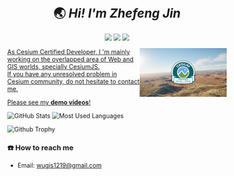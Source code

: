 <h1 align='center'> 🌏 <i>Hi! I'm Zhefeng Jin</i></h1>

<p align="center">
<a href="https://www.linkedin.com/in/zhefeng-jin-4ab9b3145/"><img src="https://img.shields.io/badge/My-Linkedin-green.svg" /></a>
<a href="https://coolgis.org/portfolio/"><img src="https://img.shields.io/badge/My-Portfolio-yellow" /></a>
<a href="http://opensource.org/licenses/MIT"><img src="https://visitor-badge.laobi.icu/badge?page_id=3DGISKing.zhefengjin" /></a>
</p>

 <a href="https://verified.sertifier.com/en/profile/zhefengjin273640/" target="_blank">
<img src="certified-dev-banner-light-lg_01.png" alt="Cesium Certificate" width="200" style ="float: right"/>
 <a href="https://www.educative.io" target="_blank">
As Cesium Certified Developer, I 'm mainly working on the overlapped area of Web and GIS worlds, specially CesiumJS. <br>
If you have any unresolved problem in Cesium community, do not hesitate to contact me. <br/>

<a href="https://www.youtube.com/watch?v=I0QNekixQLw&list=PLkL3VCCGFU9FKD0G-NnPoPoI2-T2fULFA">Please see my <strong>demo videos</strong>!</a>
<br/>

![GitHub Stats](https://github-readme-stats-git-masterrstaa-rickstaa.vercel.app/api?username=3DGISKing&show_icons=true&theme=radical)
![Most Used Languages](https://github-readme-stats.vercel.app/api/top-langs/?username=3DGISKing&layout=compact)

![Github Trophy](https://github-profile-trophy.vercel.app/?username=codemaker2015&theme=discord)

### **☎️** How to reach me

- Email: wugis1219@gmail.com
